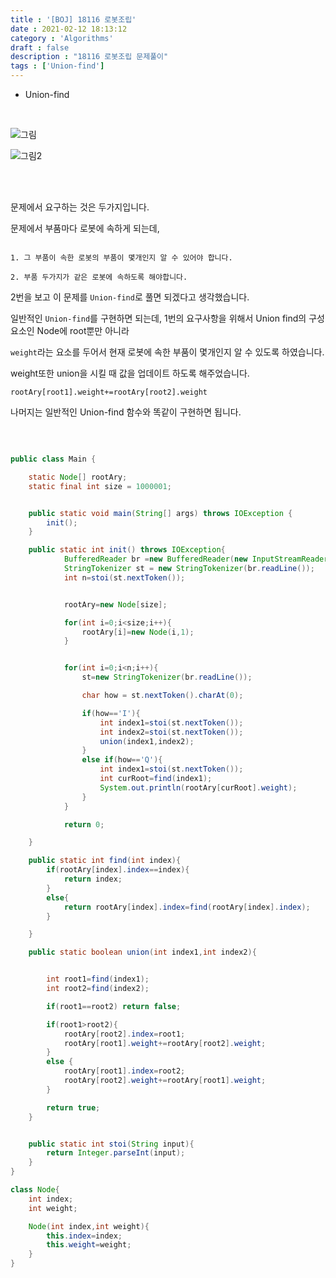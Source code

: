 ```yaml
---
title : '[BOJ] 18116 로봇조립'
date : 2021-02-12 18:13:12
category : 'Algorithms'
draft : false
description : "18116 로봇조립 문제풀이"
tags : ['Union-find']
---
```


* Union-find


<br/>

![그림](https://user-images.githubusercontent.com/57346393/107841555-0ef5a600-6dff-11eb-860a-4273f0bd86b2.png)

![그림2](https://user-images.githubusercontent.com/57346393/107841557-10bf6980-6dff-11eb-99e3-4f4502c83418.png)

<br/>


<br/>

문제에서 요구하는 것은 두가지입니다.

문제에서 부품마다 로봇에 속하게 되는데, 

```

1. 그 부품이 속한 로봇의 부품이 몇개인지 알 수 있어야 합니다.

2. 부품 두가지가 같은 로봇에 속하도록 해야합니다.

```

2번을 보고 이 문제를 `Union-find`로 풀면 되겠다고 생각했습니다.

일반적인 `Union-find`를 구현하면 되는데, 1번의 요구사항을 위해서 Union find의 구성요소인 Node에 root뿐만 아니라 

`weight`라는 요소를 두어서 현재 로봇에 속한 부품이 몇개인지 알 수 있도록 하였습니다.

weight또한 union을 시킬 때 값을 업데이트 하도록 해주었습니다.

`rootAry[root1].weight+=rootAry[root2].weight`

나머지는 일반적인 Union-find 함수와 똑같이 구현하면 됩니다.

<br/>



```java

public class Main {

    static Node[] rootAry;
    static final int size = 1000001;


    public static void main(String[] args) throws IOException {
        init();
    }

    public static int init() throws IOException{
            BufferedReader br =new BufferedReader(new InputStreamReader(System.in));
            StringTokenizer st = new StringTokenizer(br.readLine());
            int n=stoi(st.nextToken());


            rootAry=new Node[size];

            for(int i=0;i<size;i++){
                rootAry[i]=new Node(i,1);
            }


            for(int i=0;i<n;i++){
                st=new StringTokenizer(br.readLine());

                char how = st.nextToken().charAt(0);

                if(how=='I'){
                    int index1=stoi(st.nextToken());
                    int index2=stoi(st.nextToken());
                    union(index1,index2);
                }
                else if(how=='Q'){
                    int index1=stoi(st.nextToken());
                    int curRoot=find(index1);
                    System.out.println(rootAry[curRoot].weight);
                }
            }

            return 0;

    }

    public static int find(int index){
        if(rootAry[index].index==index){
            return index;
        }
        else{
            return rootAry[index].index=find(rootAry[index].index);
        }

    }

    public static boolean union(int index1,int index2){


        int root1=find(index1);
        int root2=find(index2);

        if(root1==root2) return false;

        if(root1>root2){
            rootAry[root2].index=root1;
            rootAry[root1].weight+=rootAry[root2].weight;
        }
        else {
            rootAry[root1].index=root2;
            rootAry[root2].weight+=rootAry[root1].weight;
        }

        return true;
    }


    public static int stoi(String input){
        return Integer.parseInt(input);
    }
}

class Node{
    int index;
    int weight;

    Node(int index,int weight){
        this.index=index;
        this.weight=weight;
    }
}

```